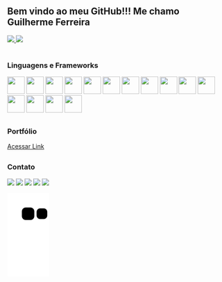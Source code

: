 ## Bem vindo ao meu GitHub!!! Me chamo Guilherme Ferreira 

<div>
  <a href="#">
  <img height='180em' src="https://github-readme-stats.vercel.app/api?username=GFerreira1902&show_icons=true&theme=chartreuse-dark">
  <img height='180em' src="https://github-readme-stats.vercel.app/api/top-langs/?username=GFerreira1902&theme=chartreuse-dark&layout=compact"></a>
</div>

<div><br>
  <h3>Linguagens e Frameworks</h3>
  <a href="#"><img width="40" height="40" src="https://cdn.jsdelivr.net/gh/devicons/devicon/icons/javascript/javascript-original.svg"></a>
  <a href="#"><img width="40" height="40" src="https://cdn.jsdelivr.net/gh/devicons/devicon/icons/jquery/jquery-original.svg" /></a>
  <a href="#"><img width="40" height="40" src="https://cdn.jsdelivr.net/gh/devicons/devicon/icons/html5/html5-original.svg" /></a>
  <a href="#"><img width="40" height="40" src="https://cdn.jsdelivr.net/gh/devicons/devicon/icons/css3/css3-original.svg" /></a>
  <a href="#"><img width="40" height="40" src="https://cdn.jsdelivr.net/gh/devicons/devicon/icons/sass/sass-original.svg" /></a>
  <a href="#"><img width="40" height="40" src="https://cdn.jsdelivr.net/gh/devicons/devicon/icons/php/php-original.svg" /></a>
  <a href="#"><img width="40" height="40" src="https://cdn.jsdelivr.net/gh/devicons/devicon/icons/symfony/symfony-original.svg" /></a>
  <a href="#"><img width="40" height="40" src="https://cdn.jsdelivr.net/gh/devicons/devicon/icons/python/python-original.svg" /></a>
  <a href="#"><img width="40" height="40" src="https://cdn.jsdelivr.net/gh/devicons/devicon/icons/nodejs/nodejs-original.svg" /></a>
  <a href="#"><img width="40" height="40" src="https://cdn.jsdelivr.net/gh/devicons/devicon/icons/react/react-original.svg" /></a>
  <a href="#"><img width="40" height="40" src="https://cdn.jsdelivr.net/gh/devicons/devicon/icons/redux/redux-original.svg" /></a>
  <a href="#"><img width="40" height="40" src="https://cdn.jsdelivr.net/gh/devicons/devicon/icons/angularjs/angularjs-original.svg" /></a>
  <a href="#"><img width="40" height="40" src="https://cdn.jsdelivr.net/gh/devicons/devicon/icons/ionic/ionic-original.svg" /></a>
  <a href="#"><img width="40" height="40" src="https://cdn.jsdelivr.net/gh/devicons/devicon/icons/flutter/flutter-original.svg" /></a>
  <a href="#"><img width="40" height="40" src="https://cdn.jsdelivr.net/gh/devicons/devicon/icons/java/java-original.svg" /></a>
          
</div>

##

 <div>
  <h3>Portfólio</h3>
  <a href="https://gferreira1902.github.io/Portfolio/" target="_blank" >Acessar Link</a>
</div>

##

<div>
  <h3>Contato</h3>
  <a href="mailto:contato@devguirrer@gmail.com" target="_blank" ><img height="40" src="https://img.shields.io/badge/Gmail-D14836?style=for-the-badge&logo=gmail&logoColor=white"></a>
  <a href="https://t.me/GFerreira1902" target="_blank"><img height="40" src="https://img.shields.io/badge/Telegram-2CA5E0?style=for-the-badge&logo=telegram&logoColor=white"></a>
  <a href="https://wa.me/5561999237869" target="_blank"><img height="40" src="https://img.shields.io/badge/WhatsApp-25D366?style=for-the-badge&logo=whatsapp&logoColor=white"></a>
  <a href="https://www.instagram.com/gferreira_dfs/" target="_blank"><img height="40" src="https://img.shields.io/badge/Instagram-E4405F?style=for-the-badge&logo=instagram&logoColor=white"></a>
  <a href="https://www.linkedin.com/in/devfullstack-guilherme-ferreira-/" target="_blank"><img height="40" src="https://img.shields.io/badge/LinkedIn-0077B5?style=for-the-badge&logo=linkedin&logoColor=white"></a>
  
  ![Snake animation](https://github.com/GFerreira1902/GFerreira1902/blob/output/github-contribution-grid-snake.svg)
</div>

